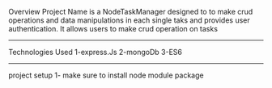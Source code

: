 Overview
Project Name is a NodeTaskManager designed to to make crud operations and data manipulations in each single taks and provides user authentication. It allows users to make crud operation on tasks 
_____________________________________

Technologies Used
1-express.Js
2-mongoDb
3-ES6

____________________________________
project setup
1- make sure to install node module package

